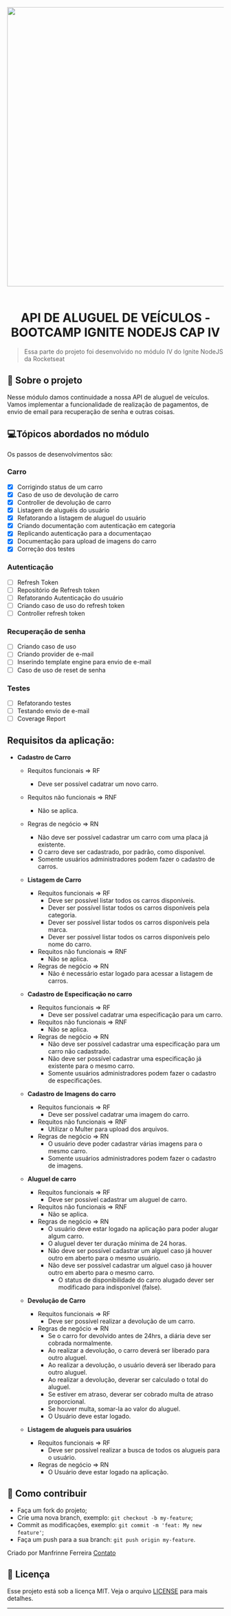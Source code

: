 <div  align="center">
  <img src=".github/Ignite-NodeJS-logo.png" width="650">
<br>
<br>

# API DE ALUGUEL DE VEÍCULOS - BOOTCAMP IGNITE NODEJS CAP IV

</div>

> Essa parte do projeto foi desenvolvido no módulo IV do Ignite NodeJS da Rocketseat

## 🚗 Sobre o projeto

Nesse módulo damos continuidade a nossa API de aluguel de veículos. Vamos implementar a funcionalidade de realização de pagamentos, de envio de email para recuperação de senha e outras coisas.

## 💻Tópicos abordados no módulo

Os passos de desenvolvimentos são:

### Carro

- [x] Corrigindo status de um carro
- [x] Caso de uso de devolução de carro
- [x] Controller de devolução de carro
- [x] Listagem de aluguéis do usuário
- [x] Refatorando a listagem de aluguel do usuário
- [x] Criando documentação com autenticação em categoria
- [x] Replicando autenticação para a documentaçao
- [x] Documentação para upload de imagens do carro
- [x] Correção dos testes

### Autenticação

- [ ] Refresh Token
- [ ] Repositório de Refresh token
- [ ] Refatorando Autenticação do usuário
- [ ] Criando caso de uso do refresh token
- [ ] Controller refresh token

### Recuperação de senha

- [ ] Criando caso de uso
- [ ] Criando provider de e-mail
- [ ] Inserindo template engine para envio de e-mail
- [ ] Caso de uso de reset de senha

### Testes

- [ ] Refatorando testes
- [ ] Testando envio de e-mail
- [ ] Coverage Report

## Requisitos da aplicação:

- **Cadastro de Carro**

  - Requitos funcionais => RF
    - Deve ser possível cadatrar um novo carro.
  - Requitos não funcionais => RNF
    - Não se aplica.
  - Regras de negócio => RN

    - Não deve ser possível cadastrar um carro com uma placa já existente.
    - O carro deve ser cadastrado, por padrão, como disponível.
    - Somente usuários administradores podem fazer o cadastro de carros.

  - **Listagem de Carro**

    - Requitos funcionais => RF
      - Deve ser possível listar todos os carros disponíveis.
      - Dever ser possível listar todos os carros disponíveis pela categoria.
      - Dever ser possível listar todos os carros disponíveis pela marca.
      - Dever ser possível listar todos os carros disponíveis pelo nome do carro.
    - Requitos não funcionais => RNF
      - Não se aplica.
    - Regras de negócio => RN
      - Não é necessário estar logado para acessar a listagem de carros.

  - **Cadastro de Especificação no carro**

    - Requitos funcionais => RF
      - Deve ser possível cadatrar uma especificação para um carro.
    - Requitos não funcionais => RNF
      - Não se aplica.
    - Regras de negócio => RN
      - Não deve ser possível cadastrar uma especificação para um carro não cadastrado.
      - Não deve ser possível cadastrar uma especificação já existente para o mesmo carro.
      - Somente usuários administradores podem fazer o cadastro de especificações.

  - **Cadastro de Imagens do carro**

    - Requitos funcionais => RF
      - Deve ser possível cadatrar uma imagem do carro.
    - Requitos não funcionais => RNF
      - Utilizar o Multer para upload dos arquivos.
    - Regras de negócio => RN
      - O usuário deve poder cadastrar várias imagens para o mesmo carro.
      - Somente usuários administradores podem fazer o cadastro de imagens.

  - **Aluguel de carro**

    - Requitos funcionais => RF
      - Deve ser possível cadastrar um aluguel de carro.
    - Requitos não funcionais => RNF
      - Não se aplica.
    - Regras de negócio => RN
      - O usuário deve estar logado na aplicação para poder alugar algum carro.
      - O aluguel dever ter duração mínima de 24 horas.
      - Não deve ser possível cadastrar um alguel caso já houver outro em aberto para o mesmo usuário.
      - Não deve ser possível cadastrar um alguel caso já houver outro em aberto para o mesmo carro.
        - O status de disponibilidade do carro alugado dever ser modificado para indisponível (false).

  - **Devolução de Carro**

    - Requitos funcionais => RF
      - Deve ser possível realizar a devolução de um carro.
    - Regras de negócio => RN
      - Se o carro for devolvido antes de 24hrs, a diária deve ser cobrada normalmente.
      - Ao realizar a devolução, o carro deverá ser liberado para outro aluguel.
      - Ao realizar a devolução, o usuário deverá ser liberado para outro aluguel.
      - Ao realizar a devolução, deverar ser calculado o total do aluguel.
      - Se estiver em atraso, deverar ser cobrado multa de atraso proporcional.
      - Se houver multa, somar-la ao valor do aluguel.
      - O Usuário deve estar logado.

  - **Listagem de alugueis para usuários**

    - Requitos funcionais => RF
      - Deve ser possível realizar a busca de todos os alugueis para o usuário.
    - Regras de negócio => RN
      - O Usuário deve estar logado na aplicação.

## 🧐 Como contribuir

- Faça um fork do projeto;
- Crie uma nova branch, exemplo: `git checkout -b my-feature`;
- Commit as modificações, exemplo: `git commit -m 'feat: My new feature'`;
- Faça um push para a sua branch: `git push origin my-feature`.

Criado por Manfrinne Ferreira [Contato](https://www.linkedin.com/in/manfrinne-ferreira-6033121a7/)

## 👮 Licença

Esse projeto está sob a licença MIT. Veja o arquivo [LICENSE](../LICENSE) para mais detalhes.

---
